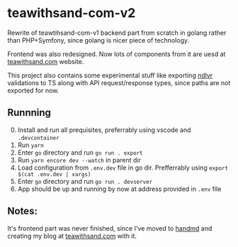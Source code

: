 # teawithsand-com-v2

Rewrite of teawtihsand-com-v1 backend part from scratch in golang rather than PHP+Symfony, since golang is nicer piece of technology.

Frontend was also redesigned. Now lots of components from it are uesd at [teawithsand.com](https://teawtihsand.com) website.

This project also contains some experimental stuff like exporting [ndlvr](https://github.com/teawithsand/ndlvr) validations to TS
along with API request/response types, since paths are not exported for now.

## Runnning
0. Install and run all prequisites, preferrably using vscode and `.devcontainer`
1. Run `yarn`
2. Enter `go` directory and run `go run . export`
3. Run `yarn encore dev --watch` in parent dir
4. Load configuration from `.env.dev` file in go dir. 
   Prefferrably using `export $(cat .env.dev | xargs)`
5. Enter `go` directory and run `go run . devserver`
6. App should be up and running by now at address provided in `.env` file

## Notes: 
It's frontend part was never finished,
since I've moved to [handmd](https://teawithsand.com/teawithsand/handmd) and creating my blog at [teawithsand.com](https://teawtihsand.com) with it.